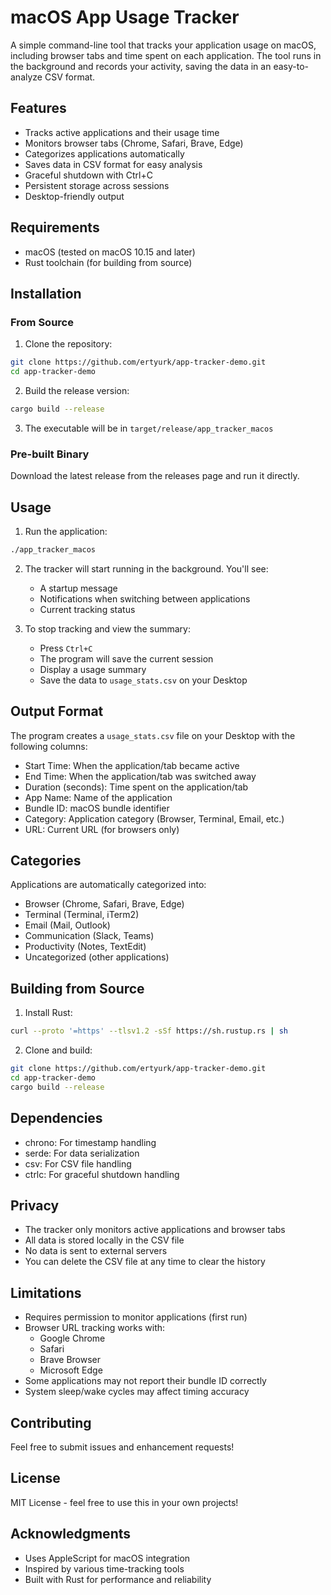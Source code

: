 # macOS App Usage Tracker

A simple command-line tool that tracks your application usage on macOS, including browser tabs and time spent on each application. The tool runs in the background and records your activity, saving the data in an easy-to-analyze CSV format.

## Features

- Tracks active applications and their usage time
- Monitors browser tabs (Chrome, Safari, Brave, Edge)
- Categorizes applications automatically
- Saves data in CSV format for easy analysis
- Graceful shutdown with Ctrl+C
- Persistent storage across sessions
- Desktop-friendly output

## Requirements

- macOS (tested on macOS 10.15 and later)
- Rust toolchain (for building from source)

## Installation

### From Source

1. Clone the repository:
```bash
git clone https://github.com/ertyurk/app-tracker-demo.git
cd app-tracker-demo
```

2. Build the release version:
```bash
cargo build --release
```

3. The executable will be in `target/release/app_tracker_macos`

### Pre-built Binary

Download the latest release from the releases page and run it directly.

## Usage

1. Run the application:
```bash
./app_tracker_macos
```

2. The tracker will start running in the background. You'll see:
   - A startup message
   - Notifications when switching between applications
   - Current tracking status

3. To stop tracking and view the summary:
   - Press `Ctrl+C`
   - The program will save the current session
   - Display a usage summary
   - Save the data to `usage_stats.csv` on your Desktop

## Output Format

The program creates a `usage_stats.csv` file on your Desktop with the following columns:

- Start Time: When the application/tab became active
- End Time: When the application/tab was switched away
- Duration (seconds): Time spent on the application/tab
- App Name: Name of the application
- Bundle ID: macOS bundle identifier
- Category: Application category (Browser, Terminal, Email, etc.)
- URL: Current URL (for browsers only)

## Categories

Applications are automatically categorized into:
- Browser (Chrome, Safari, Brave, Edge)
- Terminal (Terminal, iTerm2)
- Email (Mail, Outlook)
- Communication (Slack, Teams)
- Productivity (Notes, TextEdit)
- Uncategorized (other applications)

## Building from Source

1. Install Rust:
```bash
curl --proto '=https' --tlsv1.2 -sSf https://sh.rustup.rs | sh
```

2. Clone and build:
```bash
git clone https://github.com/ertyurk/app-tracker-demo.git
cd app-tracker-demo
cargo build --release
```

## Dependencies

- chrono: For timestamp handling
- serde: For data serialization
- csv: For CSV file handling
- ctrlc: For graceful shutdown handling

## Privacy

- The tracker only monitors active applications and browser tabs
- All data is stored locally in the CSV file
- No data is sent to external servers
- You can delete the CSV file at any time to clear the history

## Limitations

- Requires permission to monitor applications (first run)
- Browser URL tracking works with:
  - Google Chrome
  - Safari
  - Brave Browser
  - Microsoft Edge
- Some applications may not report their bundle ID correctly
- System sleep/wake cycles may affect timing accuracy

## Contributing

Feel free to submit issues and enhancement requests!

## License

MIT License - feel free to use this in your own projects!

## Acknowledgments

- Uses AppleScript for macOS integration
- Inspired by various time-tracking tools
- Built with Rust for performance and reliability